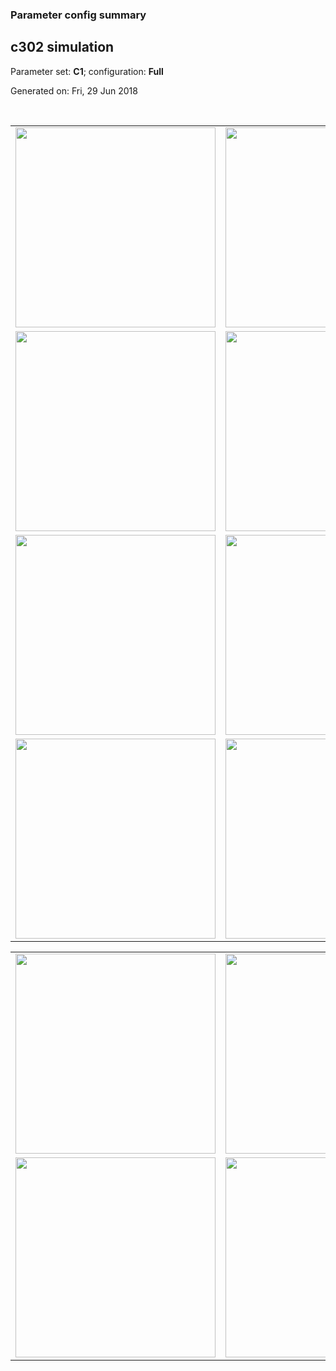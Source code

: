 ### Parameter config summary 
<h2>c302 simulation</h2>
<p>Parameter set: <b>C1</b>; configuration: <b>Full</b></p>
<p>Generated on: Fri, 29 Jun 2018</p><br/>
<table>

<tr>
  <td><a href="images/neurons_C1_Full.png"><img alt=" " src="images/neurons_C1_Full.png" height="320"/></a></td>
  <td><a href="images/traces_neuron_Full_C1.png"><img alt=" " src="images/traces_neuron_Full_C1.png" height="320"/></a></td>
</tr>

<tr>
  <td><a href="images/neuron_activity_C1_Full.png"><img alt=" " src="images/neuron_activity_C1_Full.png" height="320"/></a></td>
  <td><a href="images/traces_neuron_activity_Full_C1.png"><img alt=" " src="images/traces_neuron_activity_Full_C1.png" height="320"/></a></td>
</tr>

<tr>
  <td><a href="images/muscles_C1_Full.png"><img alt=" " src="images/muscles_C1_Full.png" height="320"/></a></td>
  <td><a href="images/traces_muscles_Full_C1.png"><img alt=" " src="images/traces_muscles_Full_C1.png" height="320"/></a></td>
</tr>

<tr>
  <td><a href="images/muscle_activity_C1_Full.png"><img alt=" " src="images/muscle_activity_C1_Full.png" height="320"/></a></td>
  <td><a href="images/traces_muscles_activity_Full_C1.png"><img alt=" " src="images/traces_muscles_activity_Full_C1.png" height="320"/></a></td>
</tr>
</table>
<table>

<tr><td><a href="images/c302_C1_Full_exc_to_neurons.png"><img alt=" " src="images/c302_C1_Full_exc_to_neurons.png" height="320"/></a></td>

  <td><a href="images/c302_C1_Full_inh_to_neurons.png"><img alt=" " src="images/c302_C1_Full_inh_to_neurons.png" height="320"/></a></td>

  <td><a href="images/c302_C1_Full_elec_neurons_neurons.png"><img alt=" " src="images/c302_C1_Full_elec_neurons_neurons.png" height="320"/></a></td></tr>

<tr><td><a href="images/c302_C1_Full_exc_to_muscles.png"><img alt=" " src="images/c302_C1_Full_exc_to_muscles.png" height="320"/></a></td>

  <td><a href="images/c302_C1_Full_inh_to_muscles.png"><img alt=" " src="images/c302_C1_Full_inh_to_muscles.png" height="320"/></a></td></tr>
</table>
